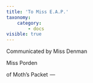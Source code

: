 ```yaml
---
title: 'To Miss E.A.P.'
taxonomy:
    category:
        - docs
visible: true
---
```


<div class="author">Communicated by Miss Denman</div>

Miss Porden

of Moth’s Packet  — 